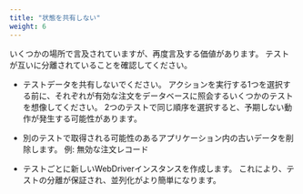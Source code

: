 ```yaml
---
title: "状態を共有しない"
weight: 6
---
```


いくつかの場所で言及されていますが、再度言及する価値があります。
テストが互いに分離されていることを確認してください。

* テストデータを共有しないでください。
アクションを実行する1つを選択する前に、それぞれが有効な注文をデータベースに照会するいくつかのテストを想像してください。
2つのテストで同じ順序を選択すると、予期しない動作が発生する可能性があります。

* 別のテストで取得される可能性のあるアプリケーション内の古いデータを削除します。 例: 無効な注文レコード

* テストごとに新しいWebDriverインスタンスを作成します。
これにより、テストの分離が保証され、並列化がより簡単になります。
